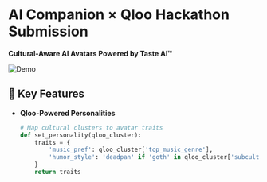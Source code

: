 # AI Companion × Qloo Hackathon Submission
**Cultural-Aware AI Avatars Powered by Taste AI™**

![Demo](https://ai-companion-qloo.vercel.app/demo.gif)

## 🚀 Key Features
- **Qloo-Powered Personalities**  
  ```python
  # Map cultural clusters to avatar traits
  def set_personality(qloo_cluster):
      traits = {
          'music_pref': qloo_cluster['top_music_genre'],
          'humor_style': 'deadpan' if 'goth' in qloo_cluster['subcultures'] else 'warm'
      }
      return traits
